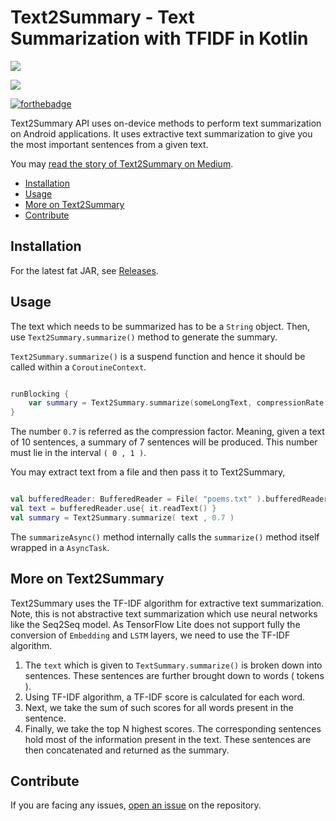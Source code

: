 
# Text2Summary - Text Summarization with TFIDF in Kotlin

![](text2summary_banner.png)

[![](https://jitpack.io/v/shubham0204/Text2Summary-Android.svg)](https://jitpack.io/#shubham0204/Text2Summary-Android)

[![forthebadge](https://forthebadge.com/images/badges/built-for-android.svg)](https://forthebadge.com)

Text2Summary API uses on-device methods to perform text summarization on Android applications. It uses extractive text summarization 
to give you the most important sentences from a given text.

You may [read the story of Text2Summary on Medium](https://medium.com/@equipintelligence/introducing-text2summary-text-summarization-on-android-674b62419019).

* [Installation](#installation)
* [Usage](#usage)
* [More on Text2Summary](#more-on-text2summary)
* [Contribute](#contribute)


## Installation

For the latest fat JAR, see [Releases](https://github.com/shubham0204/Text2Summary-Android/releases).

## Usage

The text which needs to be summarized has to be a `String` object. Then,
use `Text2Summary.summarize()` method to generate the summary.

`Text2Summary.summarize()` is a suspend function and hence it should be called within a `CoroutineContext`.

```kotlin

runBlocking {
    var summary = Text2Summary.summarize(someLongText, compressionRate = 0.7)
}
```
The number `0.7` is referred as the compression factor. Meaning, given a text of 10 sentences, a summary of 7 sentences will be
produced. This number must lie in the interval `( 0 , 1 )`.

You may extract text from a file and then pass it to Text2Summary,

```kotlin

val bufferedReader: BufferedReader = File( "poems.txt" ).bufferedReader()
val text = bufferedReader.use{ it.readText() }
val summary = Text2Summary.summarize( text , 0.7 )

```

The `summarizeAsync()` method internally calls the `summarize()` method itself wrapped in a `AsyncTask`.

## More on Text2Summary

Text2Summary uses the TF-IDF algorithm for extractive text summarization. Note, this is not abstractive text summarization which
use neural networks like the Seq2Seq model. As TensorFlow Lite does not support fully the conversion of `Embedding` and `LSTM`
layers, we need to use the TF-IDF algorithm.

1. The `text` which is given to `TextSummary.summarize()` is broken down into sentences. These sentences are further brought down
to words ( tokens ).
2. Using TF-IDF algorithm, a TF-IDF score is calculated for each word.
3. Next, we take the sum of such scores for all words present in the sentence.
4. Finally, we take the top N highest scores. The corresponding sentences hold most of the information present in the text. These
sentences are then concatenated and returned as the summary.

## Contribute

If you are facing any issues, [open an issue](https://github.com/shubham0204/Text2Summary/issues) on the repository.




